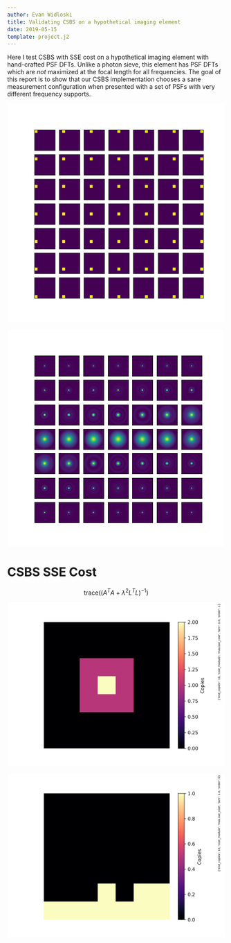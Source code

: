 ```yaml
---
author: Evan Widloski
title: Validating CSBS on a hypothetical imaging element
date: 2019-05-15
template: project.j2
---
```


Here I test CSBS with SSE cost on a hypothetical imaging element with hand-crafted PSF DFTs.  Unlike a photon sieve, this element has PSF DFTs which are *not* maximized at the focal length for all frequencies.  The goal of this report is to show that our CSBS implementation chooses a sane measurement configuration when presented with a set of PSFs with very different frequency supports.

![PSF DFTs of hypothetical element at 49 measurement locations.](square_dfts.png)

![PSF DFTs of typical photon sieve at 49 measurement locations.](photonsieve_dfts.png)

# CSBS SSE Cost

$$\text{trace}((A^TA + \lambda^2 L^TL)^{-1})$$

![CSBS result for photon sieve. \\(L^TL = D_h^TD_h + D_v^TD_v\\), \\(\lambda = 1\\).  PSFs with low frequency components are prioritized.](square_csbs_order1.png)

![CSBS result for photon sieve. \\(L^TL = I\\), \\(\lambda = 1\\).  All PSFs have equal importance.](square_csbs_order0.png)
